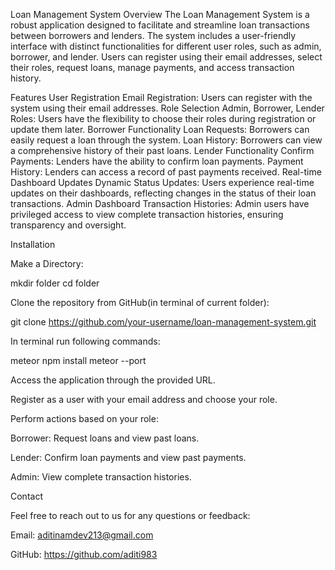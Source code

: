 Loan Management System
Overview
The Loan Management System is a robust application designed to facilitate and streamline loan transactions between borrowers and lenders. The system includes a user-friendly interface with distinct functionalities for different user roles, such as admin, borrower, and lender. Users can register using their email addresses, select their roles, request loans, manage payments, and access transaction history.

Features
User Registration
Email Registration: Users can register with the system using their email addresses.
Role Selection
Admin, Borrower, Lender Roles: Users have the flexibility to choose their roles during registration or update them later.
Borrower Functionality
Loan Requests: Borrowers can easily request a loan through the system.
Loan History: Borrowers can view a comprehensive history of their past loans.
Lender Functionality
Confirm Payments: Lenders have the ability to confirm loan payments.
Payment History: Lenders can access a record of past payments received.
Real-time Dashboard Updates
Dynamic Status Updates: Users experience real-time updates on their dashboards, reflecting changes in the status of their loan transactions.
Admin Dashboard
Transaction Histories: Admin users have privileged access to view complete transaction histories, ensuring transparency and oversight.

Installation

Make a Directory:

mkdir folder
cd folder

Clone the repository from GitHub(in terminal of current folder):

git clone https://github.com/your-username/loan-management-system.git

In terminal run following commands:

meteor npm install
meteor --port <portname>


Access the application through the provided URL.

Register as a user with your email address and choose your role.

Perform actions based on your role:

Borrower: Request loans and view past loans.

Lender: Confirm loan payments and view past payments.

Admin: View complete transaction histories.




Contact

Feel free to reach out to us for any questions or feedback:


Email: aditinamdev213@gmail.com

GitHub: https://github.com/aditi983
